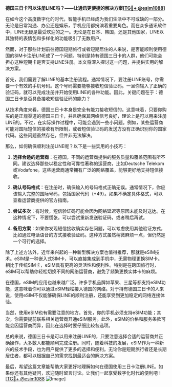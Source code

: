 **德国三日卡可以注册LINE吗？——让通讯更便捷的解决方案[[TG💪+ @esim1088](https://t.me/s/esim1088)]**

在如今这个高度数字化的时代，智能手机已经成为我们生活中不可或缺的一部分。无论是日常沟通、办公还是娱乐，手机应用都扮演着重要角色。而在众多通讯软件中，LINE无疑是最受欢迎的之一。无论是在日本、韩国，还是其他国家，LINE以其独特的表情包和多样化的功能吸引了无数用户。

然而，对于那些计划前往德国短期旅行或者短期居住的人来说，是否能顺利使用德国的SIM卡注册LINE成了一个问题。特别是持有德国三日卡的人群，他们可能会担心这种短期卡是否支持LINE注册。本文将深入探讨这一问题，并提供实用的解决方案。

首先，我们需要了解LINE的基本注册流程。通常情况下，要注册LINE账号，你需要一个有效的手机号码。这个号码需要能够接收短信验证码。一旦你输入了正确的验证码，就可以完成注册并开始使用LINE的各种功能。因此，关键问题在于：德国三日卡是否具备接收短信验证码的能力？

从技术角度来看，德国三日卡本身是完全有能力接收短信的。这意味着，只要你购买的是正规渠道的德国三日卡，并且确保其网络信号良好，理论上是可以用来注册LINE的。不过，在实际操作过程中，可能会遇到一些小问题。例如，某些运营商可能对国际短信的接收有所限制，或者短信验证码的发送方没有正确识别你的国家代码。这些问题虽然存在，但并非无法解决。

那么，如何确保顺利注册LINE呢？以下是一些实用的小技巧：

1. **选择合适的运营商**：在德国，不同的运营商提供的服务质量和覆盖范围有所不同。建议选择那些以稳定性和可靠性著称的运营商，比如Deutsche Telekom或Vodafone。这些运营商通常拥有广泛的网络覆盖，能够更好地支持短信接收。

2. **确认号码格式**：在注册时，确保输入的号码格式正确无误。通常情况下，你应该输入完整的国际号码，包括国家代码（+49）。如果不确定具体格式，可以查看运营商提供的官方指南。

3. **尝试多次**：有时候，短信验证码可能会因为网络延迟等原因未能及时送达。在这种情况下，不要慌张，可以尝试重新发送验证码，或者稍后再试。

4. **备用方案**：如果你发现短信接收确实存在问题，可以考虑使用其他验证方式，比如通过电话语音的方式接收验证码。这种方式虽然稍微麻烦一点，但仍然是一个可行的选择。

除了上述方法外，近年来兴起的一种新型解决方案也值得推荐，那就是eSIM技术。eSIM是一种嵌入式SIM卡，可以直接集成到手机中，无需物理更换SIM卡。相比于传统SIM卡，eSIM具有更高的灵活性和便利性。特别是在跨国旅行时，eSIM可以帮助你轻松切换不同的网络运营商，避免了频繁更换实体卡的麻烦。

在德国，eSIM的应用也越来越广泛。许多手机品牌如苹果、三星等都支持eSIM功能，这意味着你可以通过eSIM轻松接入德国的网络。对于持有德国三日卡的人来说，使用eSIM不仅能够确保LINE的顺利注册，还能享受到更加稳定的网络连接体验。

当然，使用eSIM也有需要注意的地方。首先，你的手机必须支持eSIM功能；其次，你需要提前联系相关运营商开通eSIM服务。此外，eSIM的价格和服务条款可能会因运营商而异，因此在选择时要仔细比较各选项。

总的来说，德国三日卡是可以用来注册LINE的，只要注意选择合适的运营商并正确操作，大多数人都能顺利完成注册。同时，随着科技的发展，eSIM作为一种新兴的技术手段，也为用户提供了更多的选择和便利。无论你是短期旅行者还是长期居住者，都可以根据自己的需求找到最适合的解决方案。

最后，希望这篇文章能帮助大家更好地理解如何在德国使用三日卡注册LINE。如果你还有其他疑问，欢迎随时留言讨论。让我们一起享受数字化时代的便利吧！[[TG💪+ @esim1088](https://t.me/s/esim1088) ![Image](https://i.postimg.cc/4NQfJmqS/Snipaste-2025-05-13-00-14-12.png)]